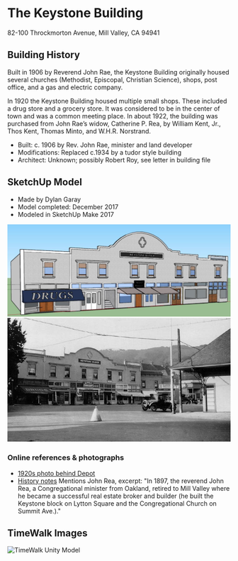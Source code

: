 # The Keystone Building
82-100 Throckmorton Avenue, Mill Valley, CA 94941

## Building History

Built in 1906 by Reverend John Rae, the Keystone Building originally housed several churches (Methodist, Episcopal, Christian Science), shops, post office, and a gas and electric company.

In 1920 the Keystone Building housed multiple small shops. These included a drug store and a grocery store. It was considered to be in the center of town and was a common meeting place.  In about 1922, the building was purchased from John Rae’s widow, Catherine P. Rea, by William Kent, Jr., Thos Kent, Thomas Minto, and W.H.R. Norstrand.

-	Built: c. 1906 by Rev. John Rae, minister and land developer
-	Modifications: Replaced c.1934 by a tudor style building
-	Architect: Unknown; possibly Robert Roy, see letter in building file


## SketchUp Model

- Made by Dylan Garay
- Model completed: December 2017
- Modeled in SketchUp Make 2017

![SketchUp Make 2017 model screenshot](https://github.com/TimeWalkOrg/building-mill-valley-ca-keystone-building/blob/master/keystone-building-1920.jpg)
![Early 1900s photo](https://github.com/TimeWalkOrg/building-mill-valley-ca-keystone-building/blob/master/keystone-building-photo-early-1900s.jpg)

### Online references & photographs
* [1920s photo behind Depot](https://archive.org/details/cmlpl_000226)
* [History notes](https://www.mvhistory.org/wp-content/uploads/2012/10/2011WIH-GBk-v11b.pdf) Mentions John Rea, excerpt: "In 1897, the reverend John Rea, a Congregational minister from Oakland, retired to Mill Valley where he became a successful real estate broker and builder (he built the Keystone block on Lytton Square and the Congregational Church on Summit Ave.)."

## TimeWalk Images
![TimeWalk Unity Model](tbd)
